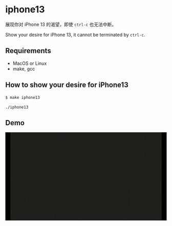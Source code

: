 # iphone13

展现你对 iPhone 13 的渴望，即使 `ctrl-c` 也无法中断。

Show your desire for iPhone 13, it cannot be terminated by `ctrl-c`.

## Requirements

- MacOS or Linux
- make, gcc

## How to show your desire for iPhone13

```shell
$ make iphone13
```

```shell
./iphone13
```

## Demo
![demo](demo.gif)
